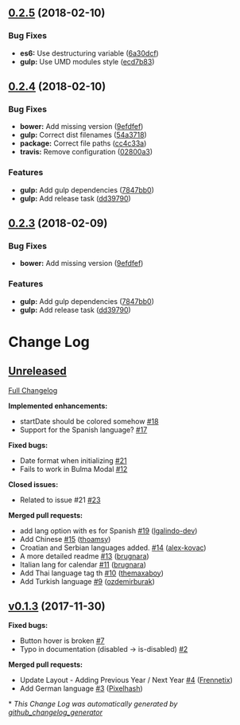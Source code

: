 <a name="0.2.5"></a>
## [0.2.5](https://github.com/Wikiki/bulma-calendar/compare/0.2.4...0.2.5) (2018-02-10)


### Bug Fixes

* **es6:** Use destructuring variable ([6a30dcf](https://github.com/Wikiki/bulma-calendar/commit/6a30dcf))
* **gulp:** Use UMD modules style ([ecd7b83](https://github.com/Wikiki/bulma-calendar/commit/ecd7b83))



<a name="0.2.4"></a>
## [0.2.4](https://github.com/Wikiki/bulma-calendar/compare/v0.2.2...v0.2.4) (2018-02-10)


### Bug Fixes

* **bower:** Add missing version ([9efdfef](https://github.com/Wikiki/bulma-calendar/commit/9efdfef))
* **gulp:** Correct dist filenames ([54a3718](https://github.com/Wikiki/bulma-calendar/commit/54a3718))
* **package:** Correct file paths ([cc4c33a](https://github.com/Wikiki/bulma-calendar/commit/cc4c33a))
* **travis:** Remove configuration ([02800a3](https://github.com/Wikiki/bulma-calendar/commit/02800a3))


### Features

* **gulp:** Add gulp dependencies ([7847bb0](https://github.com/Wikiki/bulma-calendar/commit/7847bb0))
* **gulp:** Add release task ([dd39790](https://github.com/Wikiki/bulma-calendar/commit/dd39790))



<a name="0.2.3"></a>
## [0.2.3](https://github.com/Wikiki/bulma-calendar/compare/v0.2.2...v0.2.3) (2018-02-09)


### Bug Fixes

* **bower:** Add missing version ([9efdfef](https://github.com/Wikiki/bulma-calendar/commit/9efdfef))


### Features

* **gulp:** Add gulp dependencies ([7847bb0](https://github.com/Wikiki/bulma-calendar/commit/7847bb0))
* **gulp:** Add release task ([dd39790](https://github.com/Wikiki/bulma-calendar/commit/dd39790))



# Change Log

## [Unreleased](https://github.com/wikiki/bulma-calendar/tree/HEAD)

[Full Changelog](https://github.com/wikiki/bulma-calendar/compare/v0.1.3...HEAD)

**Implemented enhancements:**

- startDate should be colored somehow [\#18](https://github.com/Wikiki/bulma-calendar/issues/18)
- Support for the Spanish language? [\#17](https://github.com/Wikiki/bulma-calendar/issues/17)

**Fixed bugs:**

- Date format when initializing [\#21](https://github.com/Wikiki/bulma-calendar/issues/21)
- Fails to work in Bulma Modal [\#12](https://github.com/Wikiki/bulma-calendar/issues/12)

**Closed issues:**

- Related to issue \#21 [\#23](https://github.com/Wikiki/bulma-calendar/issues/23)

**Merged pull requests:**

- add lang option with es for Spanish [\#19](https://github.com/Wikiki/bulma-calendar/pull/19) ([lgalindo-dev](https://github.com/lgalindo-dev))
- Add Chinese [\#15](https://github.com/Wikiki/bulma-calendar/pull/15) ([thoamsy](https://github.com/thoamsy))
- Croatian and Serbian languages added. [\#14](https://github.com/Wikiki/bulma-calendar/pull/14) ([alex-kovac](https://github.com/alex-kovac))
- A more detailed readme [\#13](https://github.com/Wikiki/bulma-calendar/pull/13) ([brugnara](https://github.com/brugnara))
- Italian lang for calendar [\#11](https://github.com/Wikiki/bulma-calendar/pull/11) ([brugnara](https://github.com/brugnara))
- Add Thai language tag th [\#10](https://github.com/Wikiki/bulma-calendar/pull/10) ([themaxaboy](https://github.com/themaxaboy))
- Add Turkish language [\#9](https://github.com/Wikiki/bulma-calendar/pull/9) ([ozdemirburak](https://github.com/ozdemirburak))

## [v0.1.3](https://github.com/wikiki/bulma-calendar/tree/v0.1.3) (2017-11-30)
**Fixed bugs:**

- Button hover is broken [\#7](https://github.com/Wikiki/bulma-calendar/issues/7)
- Typo in documentation \(disabled -\> is-disabled\) [\#2](https://github.com/Wikiki/bulma-calendar/issues/2)

**Merged pull requests:**

- Update Layout - Adding Previous Year / Next Year [\#4](https://github.com/Wikiki/bulma-calendar/pull/4) ([Frennetix](https://github.com/Frennetix))
- Add German language [\#3](https://github.com/Wikiki/bulma-calendar/pull/3) ([Pixelhash](https://github.com/Pixelhash))



\* *This Change Log was automatically generated by [github_changelog_generator](https://github.com/skywinder/Github-Changelog-Generator)*